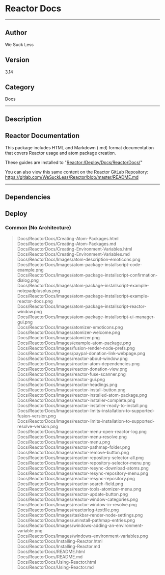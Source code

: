 # Reactor Docs
___

## Author
We Suck Less

## Version
3.14

## Category
Docs

___

## Description
<h2>Reactor Documentation</h2> 

<p>This package includes HTML and Markdown (.md) format documentation that covers Reactor usage and atom package creation.</p>
<p>These guides are installed to "<a href="file://Reactor:/Deploy/Docs/ReactorDocs/">Reactor:/Deploy/Docs/ReactorDocs/</a>"</p>

<p>You can also view this same content on the Reactor GitLab Repository:<br>
<a href="https://gitlab.com/WeSuckLess/Reactor/blob/master/README.md">https://gitlab.com/WeSuckLess/Reactor/blob/master/README.md</a></p>


___

## Dependencies

## Deploy

### Common (No Architecture)

> Docs/ReactorDocs/Creating-Atom-Packages.html  
> Docs/ReactorDocs/Creating-Atom-Packages.md  
> Docs/ReactorDocs/Creating-Environment-Variables.html  
> Docs/ReactorDocs/Creating-Environment-Variables.md  
> Docs/ReactorDocs/Images/atom-description-emoticons.png  
> Docs/ReactorDocs/Images/atom-package-installscript-code-example.png  
> Docs/ReactorDocs/Images/atom-package-installscript-confirmation-dialog.png  
> Docs/ReactorDocs/Images/atom-package-installscript-example-notepadplusplus.png  
> Docs/ReactorDocs/Images/atom-package-installscript-example-reactor-docs.png  
> Docs/ReactorDocs/Images/atom-package-installscript-reactor-window.png  
> Docs/ReactorDocs/Images/atom-package-installscript-ui-manager-gui.png  
> Docs/ReactorDocs/Images/atomizer-emoticons.png  
> Docs/ReactorDocs/Images/atomizer-welcome.png  
> Docs/ReactorDocs/Images/atomizer.png  
> Docs/ReactorDocs/Images/example-atom-package.png  
> Docs/ReactorDocs/Images/fusion-render-node-prefs.png  
> Docs/ReactorDocs/Images/paypal-donation-link-webpage.png  
> Docs/ReactorDocs/Images/reactor-about-window.png  
> Docs/ReactorDocs/Images/reactor-atom-dependencies.png  
> Docs/ReactorDocs/Images/reactor-donation-view.png  
> Docs/ReactorDocs/Images/reactor-fuse-scanner.png  
> Docs/ReactorDocs/Images/reactor-gui.png  
> Docs/ReactorDocs/Images/reactor-headings.png  
> Docs/ReactorDocs/Images/reactor-install-button.png  
> Docs/ReactorDocs/Images/reactor-installed-atom-package.png  
> Docs/ReactorDocs/Images/reactor-installer-complete.png  
> Docs/ReactorDocs/Images/reactor-installer-ready-to-install.png  
> Docs/ReactorDocs/Images/reactor-limits-installation-to-supported-fusion-version.png  
> Docs/ReactorDocs/Images/reactor-limits-installation-to-supported-resolve-version.png  
> Docs/ReactorDocs/Images/reactor-menu-open-reactor-log.png  
> Docs/ReactorDocs/Images/reactor-menu-resolve.png  
> Docs/ReactorDocs/Images/reactor-menu.png  
> Docs/ReactorDocs/Images/reactor-pathmap-folder.png  
> Docs/ReactorDocs/Images/reactor-remove-button.png  
> Docs/ReactorDocs/Images/reactor-repository-selector-all.png  
> Docs/ReactorDocs/Images/reactor-repository-selector-menu.png  
> Docs/ReactorDocs/Images/reactor-resync-download-atoms.png  
> Docs/ReactorDocs/Images/reactor-resync-repository-menu.png  
> Docs/ReactorDocs/Images/reactor-resync-repository.png  
> Docs/ReactorDocs/Images/reactor-search-field.png  
> Docs/ReactorDocs/Images/reactor-tools-atomizer-menu.png  
> Docs/ReactorDocs/Images/reactor-update-button.png  
> Docs/ReactorDocs/Images/reactor-window-categories.png  
> Docs/ReactorDocs/Images/reactor-window-in-resolve.png  
> Docs/ReactorDocs/Images/reactorlog-textfile.png  
> Docs/ReactorDocs/Images/taskbar-render-node-settings.png  
> Docs/ReactorDocs/Images/uninstall-pathmap-entries.png  
> Docs/ReactorDocs/Images/windows-adding-an-environment-variable.png  
> Docs/ReactorDocs/Images/windows-environment-variables.png  
> Docs/ReactorDocs/Installing-Reactor.html  
> Docs/ReactorDocs/Installing-Reactor.md  
> Docs/ReactorDocs/README.html  
> Docs/ReactorDocs/README.md  
> Docs/ReactorDocs/Using-Reactor.html  
> Docs/ReactorDocs/Using-Reactor.md  
